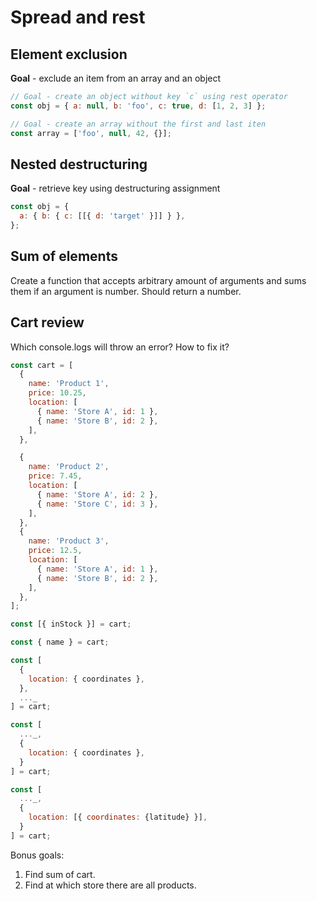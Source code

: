 # Spread and rest

## Element exclusion

**Goal** - exclude an item from an array and an object

```js
// Goal - create an object without key `c` using rest operator
const obj = { a: null, b: 'foo', c: true, d: [1, 2, 3] };

// Goal - create an array without the first and last iten
const array = ['foo', null, 42, {}];
```

## Nested destructuring

**Goal** - retrieve key using destructuring assignment

```js
const obj = {
  a: { b: { c: [[{ d: 'target' }]] } },
};
```

## Sum of elements

Create a function that accepts arbitrary amount of arguments and sums them if an argument is number. Should return a number.

## Cart review

Which console.logs will throw an error? How to fix it?

```js
const cart = [
  {
    name: 'Product 1',
    price: 10.25,
    location: [
      { name: 'Store A', id: 1 },
      { name: 'Store B', id: 2 },
    ],
  },

  {
    name: 'Product 2',
    price: 7.45,
    location: [
      { name: 'Store A', id: 2 },
      { name: 'Store C', id: 3 },
    ],
  },
  {
    name: 'Product 3',
    price: 12.5,
    location: [
      { name: 'Store A', id: 1 },
      { name: 'Store B', id: 2 },
    ],
  },
];

const [{ inStock }] = cart;

const { name } = cart;

const [
  {
    location: { coordinates },
  },
  ..._
] = cart;

const [
  ..._,
  {
    location: { coordinates },
  }
] = cart;

const [
  ..._,
  {
    location: [{ coordinates: {latitude} }],
  }
] = cart;
```

Bonus goals:

1. Find sum of cart.
2. Find at which store there are all products.
